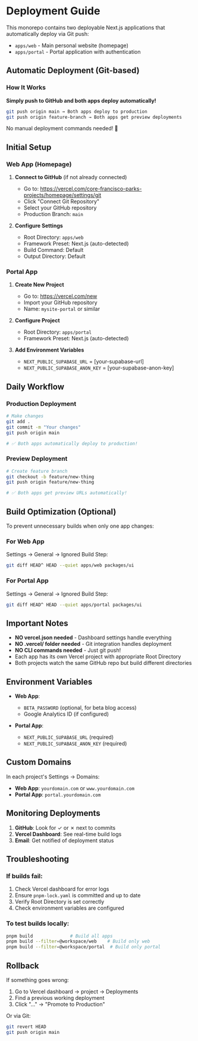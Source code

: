# Deployment Guide

This monorepo contains two deployable Next.js applications that automatically deploy via Git push:
- `apps/web` - Main personal website (homepage)
- `apps/portal` - Portal application with authentication

## Automatic Deployment (Git-based)

### How It Works

**Simply push to GitHub and both apps deploy automatically!**

```bash
git push origin main → Both apps deploy to production
git push origin feature-branch → Both apps get preview deployments
```

No manual deployment commands needed! 🚀

## Initial Setup

### Web App (Homepage)

1. **Connect to GitHub** (if not already connected)
   - Go to: https://vercel.com/core-francisco-parks-projects/homepage/settings/git
   - Click "Connect Git Repository"
   - Select your GitHub repository
   - Production Branch: `main`

2. **Configure Settings**
   - Root Directory: `apps/web`
   - Framework Preset: Next.js (auto-detected)
   - Build Command: Default
   - Output Directory: Default

### Portal App

1. **Create New Project**
   - Go to: https://vercel.com/new
   - Import your GitHub repository
   - Name: `mysite-portal` or similar

2. **Configure Project**
   - Root Directory: `apps/portal`
   - Framework Preset: Next.js (auto-detected)
   
3. **Add Environment Variables**
   - `NEXT_PUBLIC_SUPABASE_URL` = [your-supabase-url]
   - `NEXT_PUBLIC_SUPABASE_ANON_KEY` = [your-supabase-anon-key]

## Daily Workflow

### Production Deployment
```bash
# Make changes
git add .
git commit -m "Your changes"
git push origin main

# ✅ Both apps automatically deploy to production!
```

### Preview Deployment
```bash
# Create feature branch
git checkout -b feature/new-thing
git push origin feature/new-thing

# ✅ Both apps get preview URLs automatically!
```

## Build Optimization (Optional)

To prevent unnecessary builds when only one app changes:

### For Web App
Settings → General → Ignored Build Step:
```bash
git diff HEAD^ HEAD --quiet apps/web packages/ui
```

### For Portal App
Settings → General → Ignored Build Step:
```bash
git diff HEAD^ HEAD --quiet apps/portal packages/ui
```

## Important Notes

- **NO vercel.json needed** - Dashboard settings handle everything
- **NO .vercel/ folder needed** - Git integration handles deployment
- **NO CLI commands needed** - Just git push!
- Each app has its own Vercel project with appropriate Root Directory
- Both projects watch the same GitHub repo but build different directories

## Environment Variables

- **Web App**: 
  - `BETA_PASSWORD` (optional, for beta blog access)
  - Google Analytics ID (if configured)

- **Portal App**: 
  - `NEXT_PUBLIC_SUPABASE_URL` (required)
  - `NEXT_PUBLIC_SUPABASE_ANON_KEY` (required)

## Custom Domains

In each project's Settings → Domains:
- **Web App**: `yourdomain.com` or `www.yourdomain.com`
- **Portal App**: `portal.yourdomain.com`

## Monitoring Deployments

1. **GitHub**: Look for ✓ or ✗ next to commits
2. **Vercel Dashboard**: See real-time build logs
3. **Email**: Get notified of deployment status

## Troubleshooting

### If builds fail:
1. Check Vercel dashboard for error logs
2. Ensure `pnpm-lock.yaml` is committed and up to date
3. Verify Root Directory is set correctly
4. Check environment variables are configured

### To test builds locally:
```bash
pnpm build              # Build all apps
pnpm build --filter=@workspace/web    # Build only web
pnpm build --filter=@workspace/portal  # Build only portal
```

## Rollback

If something goes wrong:
1. Go to Vercel dashboard → project → Deployments
2. Find a previous working deployment
3. Click "..." → "Promote to Production"

Or via Git:
```bash
git revert HEAD
git push origin main
```